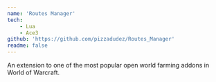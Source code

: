 ```yaml
---
name: 'Routes Manager'
tech:
    - Lua
    - Ace3
github: 'https://github.com/pizzadudez/Routes_Manager'
readme: false
---
```


An extension to one of the most popular open world farming addons in World of Warcraft.